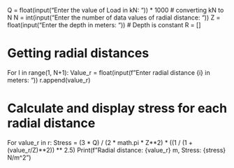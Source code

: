 Q = float(input(“Enter the value of Load in kN: “)) * 1000 # converting kN to N
N = int(input(“Enter the number of data values of radial distance: “))
Z = float(input(“Enter the depth in meters: “)) # Depth is constant
R = []
# Getting radial distances
For I in range(1, N+1):
 Value_r = float(input(f”Enter radial distance {i} in meters: “))
 r.append(value_r)
# Calculate and display stress for each radial distance
For value_r in r:
 Stress = (3 * Q) / (2 * math.pi * Z**2) * ((1 / (1 + (value_r/Z)**2)) ** 2.5)
 Print(f”Radial distance: {value_r} m, Stress: {stress} N/m^2”)
